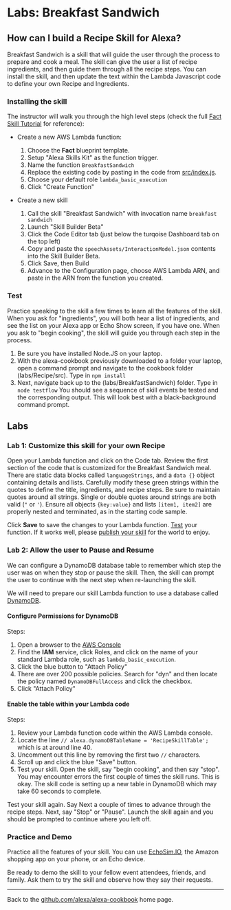 
# Labs: <a id="title">Breakfast Sandwich</a>

## How can I build a Recipe Skill for Alexa? <a id="intro"></a>

Breakfast Sandwich is a skill that will guide the user through the process to prepare and cook a meal.
The skill can give the user a list of recipe ingredients, and then guide them through all the recipe steps.
You can install the skill, and then update the text within the Lambda Javascript code to define your own Recipe and Ingredients.

### Installing the skill

The instructor will walk you through the high level steps (check the full [Fact Skill Tutorial](https://github.com/alexa/skill-sample-nodejs-fact) for reference):

* Create a new AWS Lambda function:
  1. Choose the **Fact** blueprint template.
  1. Setup "Alexa Skills Kit" as the function trigger.
  1. Name the function ```BreakfastSandwich```
  1. Replace the existing code by pasting in the code from [src/index.js](src/index.js).
  1. Choose your default role ```lambda_basic_execution```
  1. Click "Create Function"

* Create a new skill
  1. Call the skill "Breakfast Sandwich" with invocation name ```breakfast sandwich```
  1. Launch "Skill Builder Beta"
  1. Click the Code Editor tab (just below the turqoise Dashboard tab on the top left)
  1. Copy and paste the ```speechAssets/InteractionModel.json``` contents into the Skill Builder Beta.
  1. Click Save, then Build
  1. Advance to the Configuration page, choose AWS Lambda ARN, and paste in the ARN from the function you created.


### Test

Practice speaking to the skill a few times to learn all the features of the skill.
When you ask for "ingredients", you will both hear a list of ingredients, and see the list on your Alexa app or Echo Show screen, if you have one.
When you ask to "begin cooking", the skill will guide you through each step in the process.


1. Be sure you have installed Node.JS on your laptop.
1. With the alexa-cookbook previously downloaded to a folder your laptop, open a command prompt and navigate to the cookbook folder (labs/Recipe/src).  Type in ```npm install```
1. Next, navigate back up to the (labs/BreakfastSandwich) folder.  Type in ```node testflow```
You should see a sequence of skill events be tested and the corresponding output.
This will look best with a black-background command prompt.

## Labs
### Lab 1: Customize this skill for your own Recipe

Open your Lambda function and click on the Code tab.  Review the first section of the code that is customized for the Breakfast Sandwich meal.
There are static data blocks called ```languageStrings```, and a ```data {}``` object containing details and lists.
Carefully modify these green strings within the quotes to define the title, ingredients, and recipe steps.
Be sure to maintain quotes around all strings.  Single or double quotes around strings are both valid (```"``` or ```'```). Ensure all objects ```{key:value}``` and lists ```[item1, item2]``` are properly nested and terminated, as in the starting code sample.

Click **Save** to save the changes to your Lambda function.
[Test](https://github.com/alexa/alexa-cookbook/tree/master/testing) your function.
If it works well, please [publish your skill](https://developer.amazon.com/public/solutions/alexa/alexa-skills-kit/docs/publishing-an-alexa-skill)  for the world to enjoy.

### Lab 2: Allow the user to Pause and Resume
We can configure a DynamoDB database table to remember which step the user was on when they stop or pause the skill.
Then, the skill can prompt the user to continue with the next step when re-launching the skill.

We will need to prepare our skill Lambda function to use a database called [DynamoDB](https://aws.amazon.com/dynamodb/).

#### Configure Permissions for DynamoDB
Steps:
1. Open a browser to the [AWS Console](https://aws.amazon.com/console)
1. Find the **IAM** service, click Roles, and click on the name of your standard Lambda role, such as ```lambda_basic_execution```.
1. Click the blue button to "Attach Policy"
1. There are over 200 possible policies.  Search for "dyn" and then locate the policy named ```DynamoDBFullAccess``` and click the checkbox.
1. Click "Attach Policy"

#### Enable the table within your Lambda code
Steps:
1. Review your Lambda function code within the AWS Lambda console.
1. Locate the line ```// alexa.dynamoDBTableName = 'RecipeSkillTable'; ``` which is at around line 40.
1. Uncomment out this line by removing the first two ```//``` characters.
1. Scroll up and click the blue "Save" button.
1. Test your skill.  Open the skill, say "begin cooking", and then say "stop".  You may encounter errors the first couple of times the skill runs.  This is okay.  The skill code is setting up a new table in DynamoDB which may take 60 seconds to complete.


Test your skill again.  Say Next a couple of times to advance through the recipe steps.  Next, say "Stop" or "Pause".
Launch the skill again and you should be prompted to continue where you left off.


### Practice and Demo
Practice all the features of your skill.  You can use [EchoSim.IO](https://echosim.io), the Amazon shopping app on your phone, or an Echo device.

Be ready to demo the skill to your fellow event attendees, friends, and family.  Ask them to try the skill and observe how they say their requests.

<hr />

Back to the [github.com/alexa/alexa-cookbook](https://github.com/alexa/alexa-cookbook) home page.

